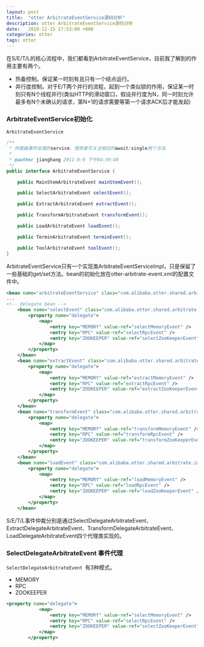 ```yaml
---
layout: post
title:  "otter ArbitrateEventService源码分析"
description: otter ArbitrateEventService源码分析
date:   2019-12-15 17:53:00 +000
categories: otter
tags: otter
---
```


在S/E/T/L的核心流程中，我们都看到ArbitrateEventService，目前我了解到的作用主要有两个。

- 热备控制。保证某一时刻有且只有一个结点运行。
- 并行度控制。对于E/T两个并行的流程，起到一个类似锁的作用，保证某一时刻只有N个线程并行(类似HTTP的滑动窗口，假设并行度为N，同一时刻允许最多有N个未确认的请求，第N+1的请求需要等第一个请求ACK后才能发起)

### ArbitrateEventService初始化

`ArbitrateEventService`

```java
/**
 * 仲裁器事件处理的service，使用者可关注相应的await/single两个方法
 * 
 * @author jianghang 2011-8-9 下午04:39:49
 */
public interface ArbitrateEventService {

    public MainStemArbitrateEvent mainStemEvent();

    public SelectArbitrateEvent selectEvent();

    public ExtractArbitrateEvent extractEvent();

    public TransformArbitrateEvent transformEvent();

    public LoadArbitrateEvent loadEvent();

    public TerminArbitrateEvent terminEvent();

    public ToolArbitrateEvent toolEvent();
}
```

ArbitrateEventService只有一个实现类ArbitrateEventServiceImpl，只是保留了一些基础的get/set方法。bean的初始化放在otter-arbitrate-event.xml的配置文件中。

```xml
<bean name="arbitrateEventService" class="com.alibaba.otter.shared.arbitrate.impl.ArbitrateEventServiceImpl" scope="singleton" />
...
<!-- delegate bean -->
	<bean name="selectEvent" class="com.alibaba.otter.shared.arbitrate.impl.setl.delegate.SelectDelegateArbitrateEvent" scope="singleton">
		<property name="delegate">
			<map>
				<entry key="MEMORY" value-ref="selectMemoryEvent" />
				<entry key="RPC" value-ref="selectRpcEvent" />
				<entry key="ZOOKEEPER" value-ref="selectZooKeeperEvent" />
			</map>
		</property>
	</bean>
	<bean name="extractEvent" class="com.alibaba.otter.shared.arbitrate.impl.setl.delegate.ExtractDelegateArbitrateEvent" scope="singleton" >
		<property name="delegate">
			<map>
				<entry key="MEMORY" value-ref="extractMemoryEvent" />
				<entry key="RPC" value-ref="extractRpcEvent" />
				<entry key="ZOOKEEPER" value-ref="extractZooKeeperEvent" />
			</map>
		</property>
	</bean>
	<bean name="transformEvent" class="com.alibaba.otter.shared.arbitrate.impl.setl.delegate.TransformDelegateArbitrateEvent" scope="singleton">
		<property name="delegate">
			<map>
				<entry key="MEMORY" value-ref="transformMemoryEvent" />
				<entry key="RPC" value-ref="transformRpcEvent" />
				<entry key="ZOOKEEPER" value-ref="transformZooKeeperEvent" />
			</map>
		</property>
	</bean>
	<bean name="loadEvent" class="com.alibaba.otter.shared.arbitrate.impl.setl.delegate.LoadDelegateArbitrateEvent" scope="singleton">
		<property name="delegate">
			<map>
				<entry key="MEMORY" value-ref="loadMemoryEvent" />
				<entry key="RPC" value-ref="loadRpcEvent" />
				<entry key="ZOOKEEPER" value-ref="loadZooKeeperEvent" />
			</map>
		</property>
	</bean>
```

S/E/T/L事件仲裁分别是通过SelectDelegateArbitrateEvent、ExtractDelegateArbitrateEvent、TransformDelegateArbitrateEvent、LoadDelegateArbitrateEvent四个代理类实现的。

### SelectDelegateArbitrateEvent 事件代理

`SelectDelegateArbitrateEvent `有3种模式。

- MEMORY
- RPC
- ZOOKEEPER

```xml
<property name="delegate">
			<map>
				<entry key="MEMORY" value-ref="selectMemoryEvent" />
				<entry key="RPC" value-ref="selectRpcEvent" />
				<entry key="ZOOKEEPER" value-ref="selectZooKeeperEvent" />
			</map>
		</property>
```



